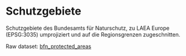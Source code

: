 # Schutzgebiete

Schutzgebiete des Bundesamts für Naturschutz, zu LAEA Europe (EPSG:3035)
umprojiziert und auf die Regionsgrenzen zugeschnitten.

Raw dataset:
[bfn_protected_areas](../../raw/bfn_protected_areas/dataset.md)
